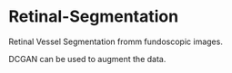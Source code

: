 # Retinal-Segmentation

Retinal Vessel Segmentation fromm fundoscopic images. 


DCGAN can be used to augment the data. 

